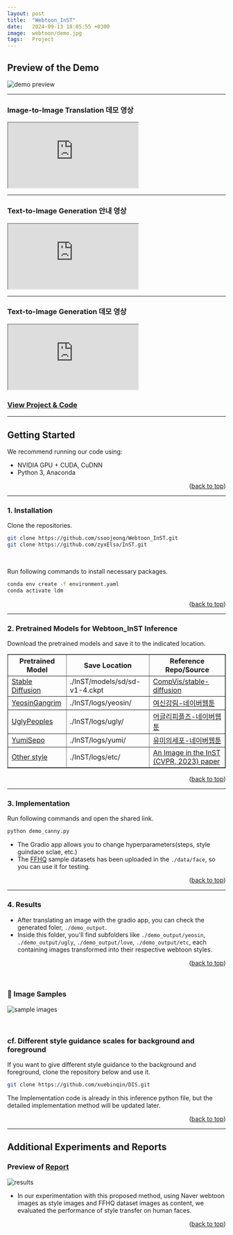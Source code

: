 ```yaml
---
layout: post
title:  "Webtoon_InST"
date:   2024-09-13 18:05:55 +0300
image:  webtoon/demo.jpg
tags:   Project
---
```


## Preview of the Demo
<img src="{{ site.baseurl }}/images/webtoon/demo.jpg" alt="demo preview" class="responsive-image">

---

<!-- Image-to-Image Translation 데모 영상 -->
<div class="video-container">
    <h3>Image-to-Image Translation 데모 영상</h3>
    <iframe src="https://www.youtube.com/embed/4-QMtaXoLyc" allowfullscreen></iframe>
</div>

---

<!-- Text-to-Image Generation 안내 영상 -->
<div class="video-container">
    <h3>Text-to-Image Generation 안내 영상</h3>
    <iframe src="https://www.youtube.com/embed/pdjXOimKhbk" allowfullscreen></iframe>
</div>

---

<!-- Text-to-Image Generation 데모 영상 -->
<div class="video-container">
    <h3>Text-to-Image Generation 데모 영상</h3>
    <iframe src="https://www.youtube.com/embed/GM8euTbBVh8" allowfullscreen></iframe>
</div>

### [View Project & Code](https://github.com/ssoojeong/Webtoon_InST.git)

---

## Getting Started

We recommend running our code using:

- NVIDIA GPU + CUDA, CuDNN
- Python 3, Anaconda

<p align="right">(<a href="#top">back to top</a>)</p>

---

### 1. Installation

Clone the repositories.
   ```sh
   git clone https://github.com/ssoojeong/Webtoon_InST.git
   git clone https://github.com/zyxElsa/InST.git
   ```

<p><br></p> <!-- 줄바꿈 추가 -->

Run following commands to install necessary packages.
  ```sh
  conda env create -f environment.yaml
  conda activate ldm
  ```
<p align="right">(<a href="#top">back to top</a>)</p>

---

### 2. Pretrained Models for Webtoon_InST Inference
Download the pretrained models and save it to the indicated location.
<table border="1" cellspacing="0" cellpadding="8">
  <thead>
    <tr>
      <th>Pretrained Model</th>
      <th>Save Location</th>
      <th>Reference Repo/Source</th>
    </tr>
  </thead>
  <tbody>
    <tr>
      <td><a href="https://huggingface.co/CompVis/stable-diffusion-v-1-4-original/resolve/main/sd-v1-4.ckpt" target="_blank">Stable Diffusion</a></td>
      <td>./InST/models/sd/sd-v1-4.ckpt</td>
      <td><a href="https://github.com/CompVis/stable-diffusion.git" target="_blank">CompVis/stable-diffusion</a></td>
    </tr>
    <tr>
      <td><a href="https://drive.google.com/drive/folders/1x0XIFSX6cKO3bjdaI3JOdUtLppqf9Qmy?usp=sharing" target="_blank">YeosinGangrim</a></td>
      <td>./InST/logs/yeosin/</td>
      <td><a href="https://comic.naver.com/webtoon/list?titleId=703846" target="_blank">여신강림-네이버웹툰</a></td>
    </tr>
    <tr>
      <td><a href="https://drive.google.com/drive/folders/1IQzcxdi8F2nAQaiZwtPyEqimt_UaZtH9?usp=sharing" target="_blank">UglyPeoples</a></td>
      <td>./InST/logs/ugly/</td>
      <td><a href="https://comic.naver.com/webtoon/list?titleId=732953" target="_blank">어글리피플즈-네이버웹툰</a></td>
    </tr>
    <tr>
      <td><a href="https://drive.google.com/drive/folders/1CI4e3Px_AC1ZIJokTtkF1wrjq2jYkVp4?usp=sharing" target="_blank">YumiSepo</a></td>
      <td>./InST/logs/yumi/</td>
      <td><a href="https://series.naver.com/comic/detail.series?productNo=3900477" target="_blank">유미의세포-네이버웹툰</a></td>
    </tr>
    <tr>
      <td><a href="https://drive.google.com/drive/folders/141l8dvD_tR7z2uqqnPwiPUht4Gukcge0?usp=sharing" target="_blank">Other style</a></td>
      <td>./InST/logs/etc/</td>
      <td><a href="https://arxiv.org/abs/2211.13203" target="_blank">An Image in the InST (CVPR, 2023) paper</a></td>
    </tr>
  </tbody>
</table>

<p align="right">(<a href="#top">back to top</a>)</p>

---

### 3. Implementation
Run following commands and open the shared link.
  ```sh
  python demo_canny.py
  ```
- The Gradio app allows you to change hyperparameters(steps, style guindace sclae, etc.)
- The [FFHQ](https://github.com/NVlabs/ffhq-dataset.git) sample datasets has been uploaded in the `./data/face`, so you can use it for testing.
<p align="right">(<a href="#top">back to top</a>)</p>

---

### 4. Results
- After translating an image with the gradio app, you can check the generated foler, `./demo_output`.
- Inside this folder, you'll find subfolders like `./demo_output/yeosin`, `./demo_output/ugly`, `./demo_output/love`, `./demo_output/etc`, each containing images transformed into their respective webtoon styles.
<p align="right">(<a href="#top">back to top</a>)</p>

<p><br></p> <!-- 줄바꿈 추가 -->

### 🎨 Image Samples
<img src="{{ site.baseurl }}/images/webtoon/samples.png" alt="sample images" class="responsive-image">

<p><br></p> <!-- 줄바꿈 추가 -->

### cf. Different style guidance scales for background and foreground
If you want to give different style guidance to the background and foreground, clone the repository below and use it.
  ```sh
  git clone https://github.com/xuebinqin/DIS.git
  ```
The Implementation code is already in this inference python file, but the detailed implementation method will be updated later.
<p align="right">(<a href="#top">back to top</a>)</p>

---

## Additional Experiments and Reports 
### Preview of [Report](https://drive.google.com/file/d/1DgdzqSxqderb0EcZexxKtg03py7JlrFS/view?usp=sharing)

<img src="{{ site.baseurl }}/images/webtoon/results.png" alt="results" class="responsive-image">

- In our experimentation with this proposed method, using Naver webtoon images as style images and FFHQ dataset images as content, we evaluated the performance of style transfer on human faces.

<p align="right">(<a href="#top">back to top</a>)</p>

